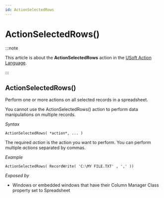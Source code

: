 ```yaml
---
id: ActionSelectedRows
---
```


# ActionSelectedRows()




:::note

This article is about the **ActionSelectedRows** action in the [USoft Action Language](/Task_flow/Action_Language_reference/USoft_Action_Language.md).

:::

## **ActionSelectedRows()**

Perform one or more actions on all selected records in a spreadsheet.

You cannot use the ActionSelectedRows() action to perform data manipulations on multiple records.

*Syntax*

```
ActionSelectedRows( *action*, ... )
```

The required *action* is the action you want to perform. You can perform multiple *actions* separated by commas.

*Example*

```
ActionSelectedRows( RecordWrite( 'C:\MY FILE.TXT' , ',' ))
```

*Exposed by*

- Windows or embedded windows that have their Column Manager Class property set to Spreadsheet